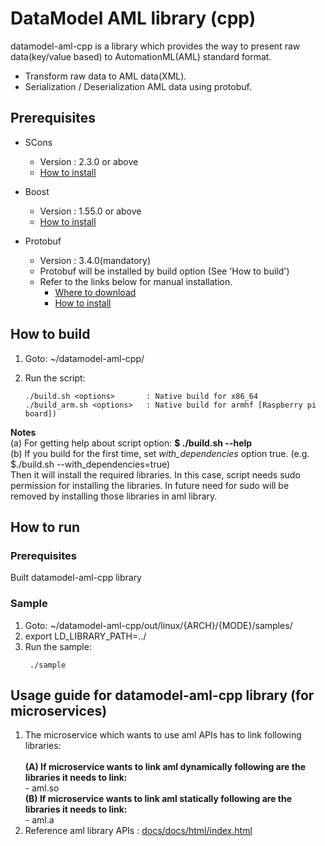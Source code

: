 # DataModel AML library (cpp)
datamodel-aml-cpp is a library which provides the way to present raw data(key/value based) to AutomationML(AML) standard format.
 - Transform raw data to AML data(XML).
 - Serialization / Deserialization AML data using protobuf.


## Prerequisites ##
- SCons
  - Version : 2.3.0 or above
  - [How to install](http://scons.org/doc/2.3.0/HTML/scons-user/c95.html)

- Boost
  - Version : 1.55.0 or above
  - [How to install](http://www.boost.org/doc/libs/1_66_0/more/getting_started/unix-variants.html)

- Protobuf
  - Version : 3.4.0(mandatory)
  - Protobuf will be installed by build option (See 'How to build')
  - Refer to the links below for manual installation.
    - [Where to download](https://github.com/google/protobuf/releases/tag/v3.4.0)
    - [How to install](https://github.com/google/protobuf/blob/master/src/README.md)

## How to build ##
1. Goto: ~/datamodel-aml-cpp/
2. Run the script:

   ```
   ./build.sh <options>       : Native build for x86_64
   ./build_arm.sh <options>   : Native build for armhf [Raspberry pi board])
   ```
**Notes** </br>
(a) For getting help about script option: **$ ./build.sh --help** </br>
(b) If you build for the first time, set <i>with_dependencies</i> option true. (e.g. $./build.sh --with_dependencies=true)<br> Then it will install the required libraries. In this case, script needs sudo permission for installing the libraries. In future need for sudo will be removed by installing those libraries in aml library.


## How to run ##

### Prerequisites ###
 Built datamodel-aml-cpp library

### Sample ###
1. Goto: ~/datamodel-aml-cpp/out/linux/{ARCH}/{MODE}/samples/
2. export LD_LIBRARY_PATH=../
3. Run the sample:
    ```
     ./sample
    ```

## Usage guide for datamodel-aml-cpp library (for microservices)

1. The microservice which wants to use aml APIs has to link following libraries:</br></br>
   **(A) If microservice wants to link aml dynamically following are the libraries it needs to link:**</br>
        - aml.so</br>
   **(B) If microservice wants to link aml statically following are the libraries it needs to link:**</br>
        - aml.a</br>
2. Reference aml library APIs : [docs/docs/html/index.html](docs/docs/html/index.html)


</br></br>